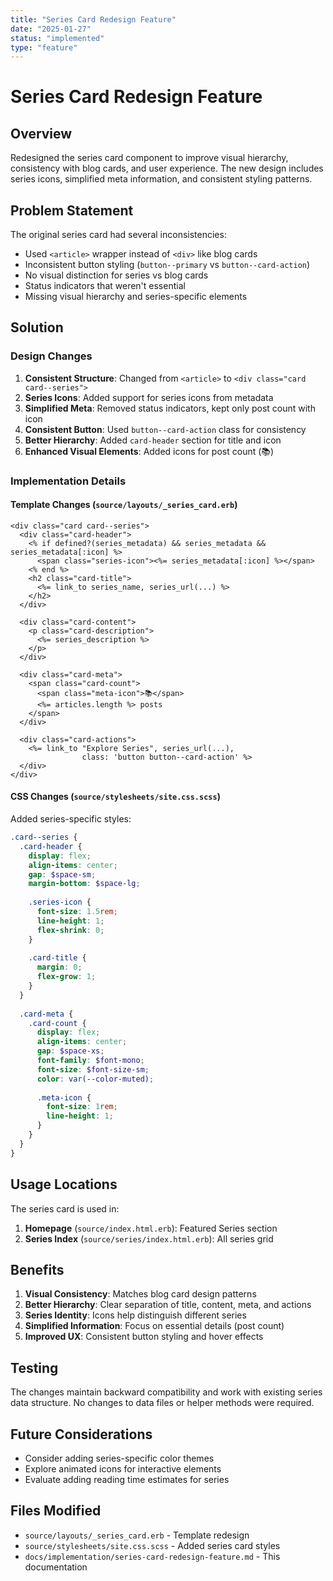```yaml
---
title: "Series Card Redesign Feature"
date: "2025-01-27"
status: "implemented"
type: "feature"
---
```


# Series Card Redesign Feature

## Overview

Redesigned the series card component to improve visual hierarchy, consistency with blog cards, and user experience. The new design includes series icons, simplified meta information, and consistent styling patterns.

## Problem Statement

The original series card had several inconsistencies:
- Used `<article>` wrapper instead of `<div>` like blog cards
- Inconsistent button styling (`button--primary` vs `button--card-action`)
- No visual distinction for series vs blog cards
- Status indicators that weren't essential
- Missing visual hierarchy and series-specific elements

## Solution

### Design Changes

1. **Consistent Structure**: Changed from `<article>` to `<div class="card card--series">`
2. **Series Icons**: Added support for series icons from metadata
3. **Simplified Meta**: Removed status indicators, kept only post count with icon
4. **Consistent Button**: Used `button--card-action` class for consistency
5. **Better Hierarchy**: Added `card-header` section for title and icon
6. **Enhanced Visual Elements**: Added icons for post count (📚)

### Implementation Details

#### Template Changes (`source/layouts/_series_card.erb`)

```erb
<div class="card card--series">
  <div class="card-header">
    <% if defined?(series_metadata) && series_metadata && series_metadata[:icon] %>
      <span class="series-icon"><%= series_metadata[:icon] %></span>
    <% end %>
    <h2 class="card-title">
      <%= link_to series_name, series_url(...) %>
    </h2>
  </div>
  
  <div class="card-content">
    <p class="card-description">
      <%= series_description %>
    </p>
  </div>
  
  <div class="card-meta">
    <span class="card-count">
      <span class="meta-icon">📚</span>
      <%= articles.length %> posts
    </span>
  </div>
  
  <div class="card-actions">
    <%= link_to "Explore Series", series_url(...), 
                class: 'button button--card-action' %>
  </div>
</div>
```

#### CSS Changes (`source/stylesheets/site.css.scss`)

Added series-specific styles:

```scss
.card--series {
  .card-header {
    display: flex;
    align-items: center;
    gap: $space-sm;
    margin-bottom: $space-lg;
    
    .series-icon {
      font-size: 1.5rem;
      line-height: 1;
      flex-shrink: 0;
    }
    
    .card-title {
      margin: 0;
      flex-grow: 1;
    }
  }
  
  .card-meta {
    .card-count {
      display: flex;
      align-items: center;
      gap: $space-xs;
      font-family: $font-mono;
      font-size: $font-size-sm;
      color: var(--color-muted);
      
      .meta-icon {
        font-size: 1rem;
        line-height: 1;
      }
    }
  }
}
```

## Usage Locations

The series card is used in:
1. **Homepage** (`source/index.html.erb`): Featured Series section
2. **Series Index** (`source/series/index.html.erb`): All series grid

## Benefits

1. **Visual Consistency**: Matches blog card design patterns
2. **Better Hierarchy**: Clear separation of title, content, meta, and actions
3. **Series Identity**: Icons help distinguish different series
4. **Simplified Information**: Focus on essential details (post count)
5. **Improved UX**: Consistent button styling and hover effects

## Testing

The changes maintain backward compatibility and work with existing series data structure. No changes to data files or helper methods were required.

## Future Considerations

- Consider adding series-specific color themes
- Explore animated icons for interactive elements
- Evaluate adding reading time estimates for series

## Files Modified

- `source/layouts/_series_card.erb` - Template redesign
- `source/stylesheets/site.css.scss` - Added series card styles
- `docs/implementation/series-card-redesign-feature.md` - This documentation 